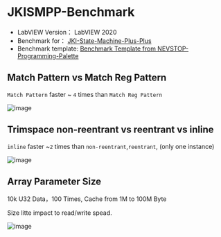 # JKISMPP-Benchmark

 - LabVIEW Version： LabVIEW 2020
 - Benchmark for： [JKI-State-Machine-Plus-Plus](https://github.com/NEVSTOP-LAB/JKI-State-Machine-Plus-Plus)
 - Benchmark template: [Benchmark Template from NEVSTOP-Programming-Palette](https://github.com/NEVSTOP-LAB/NEVSTOP-Programming-Palette/blob/main/src/user.lib/NEVSTOP-Programming-Palette/Structure/_placeContent/Code%20Benchmark%20Template.vi)

## Match Pattern vs Match Reg Pattern

`Match Pattern` faster ~ `4` times than `Match Reg Pattern`

![image](https://github.com/NEVSTOP-LAB/JKISMPP-Benchmark/assets/8196752/70932f56-f487-4370-814c-fb83f066a8aa)

## Trimspace non-reentrant vs reentrant vs inline

`inline` faster ~`2` times than `non-reentrant`,`reentrant`, (only one instance) 

![image](https://github.com/NEVSTOP-LAB/JKISMPP-Benchmark/assets/8196752/b90eeb8f-a6be-452f-8e37-43dc5bcc2606)


## Array Parameter Size

10k U32 Data，100 Times, Cache from 1M to 100M Byte

Size litte impact to read/write spead.

![image](https://github.com/NEVSTOP-LAB/JKISMPP-Benchmark/assets/8196752/671a7189-fa22-46ac-a333-fa1cede7315a)


